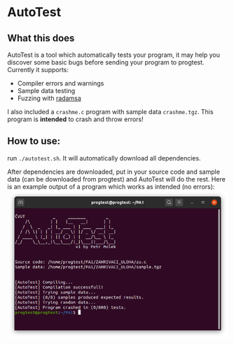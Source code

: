 # AutoTest

## What this does
AutoTest is a tool which automatically tests your program, it may help you discover some basic bugs before sending your program to progtest.
Currently it supports:
- Compiler errors and warnings
- Sample data testing
- Fuzzing with [radamsa](https://gitlab.com/akihe/radamsa)

I also included a `crashme.c` program with sample data `crashme.tgz`. This program is **intended** to crash and throw errors!


## How to use:
run `./autotest.sh`.
It will automatically download all dependencies.

After dependencies are downloaded, put in your source code and sample data (can be downloaded from progtest) and AutoTest will do the rest.
Here is an example output of a program which works as intended (no errors):
![alt text](https://raw.githubusercontent.com/realpetrmolek/fit-cvut-progtest/main/AutoTest/autotest_screenshot.png "AutoTest")

